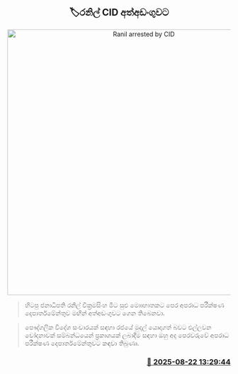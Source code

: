 <p align='center'><b><h2 align='center' title='Ranil arrested by CID'>🏷රනිල් CID අත්අඩංගුවට</h2></b></p>
<p align='center'><img src='https://helakuru.sgp1.cdn.digitaloceanspaces.com/esana/images/lib/ranil-wickramasinghe-pres.jpg' width='600' alt='Ranil arrested by CID'></p>

> හිටපු ජනාධිපති රනිල් වික්‍රමසිංහ මීට සුළු මොාහාතකට පෙර අපරාධ පරීක්ෂණ දෙපාර්තමේන්තුව මඟින් අත්අඩංගුවට ගෙන තිබෙනවා.

> පෞද්ගලික විදේශ සංචාරයක් සඳහා රජයේ මුදල් යොදාගත් බවට එල්ලවන ‍චෝදනාවක් සම්බන්ධයෙන් ප්‍රකාශයක් ලබාදීම සඳහා ඔහු අද පෙරවරුවේ අපරාධ පරීක්ෂණ දෙපාර්තමේන්තුවට කඳවා තිබුණා.



<h3 align='right'><a href='https://www.helakuru.lk/esana/p/112947/'>📅 2025-08-22 13:29:44</a></h3>
